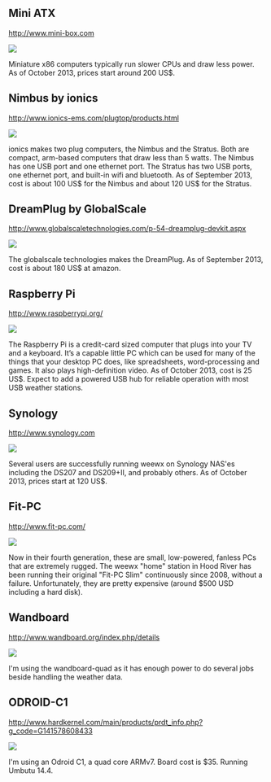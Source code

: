 Mini ATX
---
http://www.mini-box.com

![](http://www.mini-box.com/configure-your-own-category.jpg)

Miniature x86 computers typically run slower CPUs and draw less power.  As of October 2013, prices start around 200 US$.

Nimbus by ionics
---
http://www.ionics-ems.com/plugtop/products.html

![](http://www.ionics-ems.com/plugtop/images/bg-nimbus.png)

ionics makes two plug computers, the Nimbus and the Stratus.  Both are compact, arm-based computers that draw less than 5 watts.  The Nimbus has one USB port and one ethernet port.  The Stratus has two USB ports, one ethernet port, and built-in wifi and bluetooth.  As of September 2013, cost is about 100 US$ for the Nimbus and about 120 US$ for the Stratus.

DreamPlug by GlobalScale
---
http://www.globalscaletechnologies.com/p-54-dreamplug-devkit.aspx

![](http://www.globalscaletechnologies.com/images/Product/medium/54.png)

The globalscale technologies makes the DreamPlug.  As of September 2013, cost is about 180 US$ at amazon.

Raspberry Pi
---
http://www.raspberrypi.org/

![](https://www.raspberrypi.org/wp-content/uploads/2015/01/Pi2ModB1GB_-comp-216x150.jpeg)

The Raspberry Pi is a credit-card sized computer that plugs into your TV and a keyboard. It’s a capable little PC which can be used for many of the things that your desktop PC does, like spreadsheets, word-processing and games. It also plays high-definition video.  As of October 2013, cost is 25 US$. Expect to add a powered USB hub for reliable operation with most USB weather stations.

Synology
---
http://www.synology.com

![](https://www.synology.com/img/products/photo/DS414slim/top.png)

Several users are successfully running weewx on Synology NAS'es including the DS207 and DS209+II, and probably others. As of October 2013, prices start at 120 US$.

Fit-PC
---
http://www.fit-pc.com/

![](http://fit-pc.com/web/wp-content/uploads/products.jpg)

Now in their fourth generation, these are small, low-powered, fanless PCs that are extremely rugged. The weewx "home" station in Hood River has been running their original "Fit-PC Slim" continuously since 2008, without a failure. Unfortunately, they are pretty expensive (around $500 USD including a hard disk).

Wandboard
---
http://www.wandboard.org/index.php/details

![](http://www.wandboard.org/images/wandboard-freescale-imx6.png)

I'm using the wandboard-quad as it has enough power to do several jobs beside handling the weather data.

ODROID-C1
---
http://www.hardkernel.com/main/products/prdt_info.php?g_code=G141578608433

![](http://dn.odroid.com/homebackup/201412051744489785.jpg)

I'm using an Odroid C1, a quad core ARMv7. Board cost is $35. Running Umbutu 14.4. 